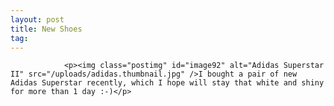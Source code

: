 ```yaml
---
layout: post
title: New Shoes
tag: 
---
```



                <p><img class="postimg" id="image92" alt="Adidas Superstar II" src="/uploads/adidas.thumbnail.jpg" />I bought a pair of new Adidas Superstar recently, which I hope will stay that white and shiny for more than 1 day :-)</p>
            
